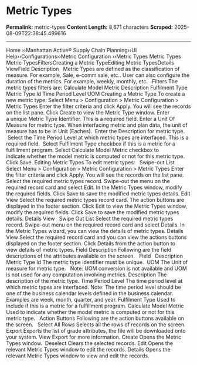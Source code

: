 # Metric Types

**Permalink:** metric-types
**Content Length:** 8,671 characters
**Scraped:** 2025-08-09T22:38:45.499616

---

Home &rsaquo;&rsaquo;Manhattan Active® Supply Chain Planning&rsaquo;&rsaquo;UI Help&rsaquo;&rsaquo;Configurations&rsaquo;&rsaquo;Metric Configuration ››Metric Types Metric Types &nbsp; Metric TypesFiltersCreating a Metric TypeEditing Metric TypesDetails ViewField Description &nbsp; Metric Types are defined as the classification of measure. For example, Sale, e-comm sale, etc.. User can also configure the duration of the metrics. For example, weekly, monthly, etc. &nbsp; Filters The&nbsp; metric types&nbsp;filters are: Calculate Model Metric Description Fulfilment Type Metric Type Id Time Period Level UOM Creating a Metric Type To create a new metric type: Select&nbsp;Menu&nbsp;&gt;&nbsp;Configuration&nbsp;&gt;&nbsp;Metric Configuration &gt; Metric Types Enter the filter criteria and click&nbsp;Apply. You will see the records on the list pane. Click&nbsp;Create&nbsp;to view the Metric Type&nbsp;window. Enter a&nbsp;unique&nbsp;Metric&nbsp;Type Identifier. This is a required field. Enter a Unit Of Measure for metric type.&nbsp;When interfacing metric and plan data, the unit of measure has to be in Unit (Eaches).&nbsp; Enter the Description for metric type. &nbsp;Select the&nbsp;Time Period Level at which metric types are interfaced. This is a required field. &nbsp;Select&nbsp;Fulfilment Type checkbox&nbsp;if this is a&nbsp;metric for a fulfillment program. Select&nbsp;Calculate Model Metric checkbox to indicate&nbsp;whether the model metric is computed or not for this metric type. Click Save. Editing Metric Types To edit metric types: &nbsp; Swipe-out List Select&nbsp;Menu&nbsp;&gt;&nbsp;Configuration&nbsp;&gt;&nbsp;Metric Configuration &gt; Metric Types Enter the filter criteria and click&nbsp;Apply. You will see the records on the list pane. Select the required metric types record. Swipe-out the menu on the required record card and select&nbsp;Edit. In the Metric Types&nbsp;window, modify the required fields. Click&nbsp;Save&nbsp;to save the modified metric types details. Edit View Select the required metric types record card. The action buttons are displayed in the footer section. Click&nbsp;Edit&nbsp;to view the&nbsp;Metric Types&nbsp;window, modify the required fields. Click&nbsp;Save to save the&nbsp;modified metric types details. Details View &nbsp; Swipe Out List Select the required metric&nbsp;types record. Swipe-out menu on the required record card and select&nbsp;Details. In the Metric Types&nbsp;wizard, you can view the details of metric&nbsp;types. Details View Select the required record card and you can view the actions buttons displayed on the footer section. Click&nbsp;Details&nbsp;from the action button to view&nbsp;details of metric&nbsp;types. Field Description Following are the field descriptions of the attributes available on the screen. &nbsp; Field &nbsp; Description &nbsp; Metric Type Id The metric type identifier must be unique.&nbsp; UOM The Unit of measure for metric type. &nbsp; Note: UOM conversion is not available and UOM is not used for any computation involving metrics. Description The description of&nbsp;the metric type. Time Period Level The time period level at which metric types are interfaced. Note: The time period level should be one of the business calendar levels defined in the business calendar. Examples are week, month, quarter, and year. Fulfilment Type Used to include if this is a&nbsp;metric for a fulfillment program. Calculate Model Metric Used to indicate&nbsp;whether the model metric is computed or not for this metric type. &nbsp; Action Buttons Following are the action buttons available on the screen. &nbsp; Select All Rows Selects all the rows of records on the screen. Export Exports the list of grade attributes, the file will be downloaded onto your system. View&nbsp;Export&nbsp;for more information. Create Opens the&nbsp;Metric Types&nbsp;window.&nbsp; Deselect Clears the selected records. Edit Opens the relevant&nbsp;Metric Types&nbsp;window to edit the records. Details Opens the relevant&nbsp;Metric Types&nbsp;window&nbsp;to view and edit the records.